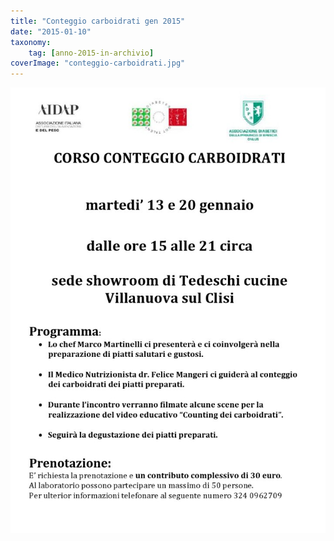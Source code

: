 ```yaml
---
title: "Conteggio carboidrati gen 2015"
date: "2015-01-10"
taxonomy: 
    tag: [anno-2015-in-archivio]
coverImage: "conteggio-carboidrati.jpg"
---
```


![](images/conteggio-carboidrati.jpg)
